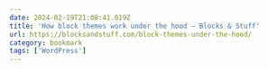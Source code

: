 ```yaml
---
date: 2024-02-19T21:08:41.019Z
title: 'How block themes work under the hood – Blocks & Stuff'
url: https://blocksandstuff.com/block-themes-under-the-hood/
category: bookmark
tags: ['WordPress']
---
```

